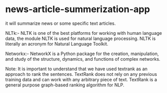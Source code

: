 # news-article-summerization-app
it will summarize news or some specific text articles.

NLTk:-
    NLTK is one of the best platforms for working with human language data, the module NLTK is used for natural language processing. NLTK is literally an acronym for Natural Language Toolkit.

Networkx:-
         NetworkX is a Python package for the creation, manipulation, and study of the structure, dynamics, and functions of complex networks.
         
         
         
Note: It is important to understand that we have used textrank as an approach to rank the sentences. TextRank does not rely on any previous training data and can work with any arbitrary piece of text. TextRank is a general purpose graph-based ranking algorithm for NLP.
